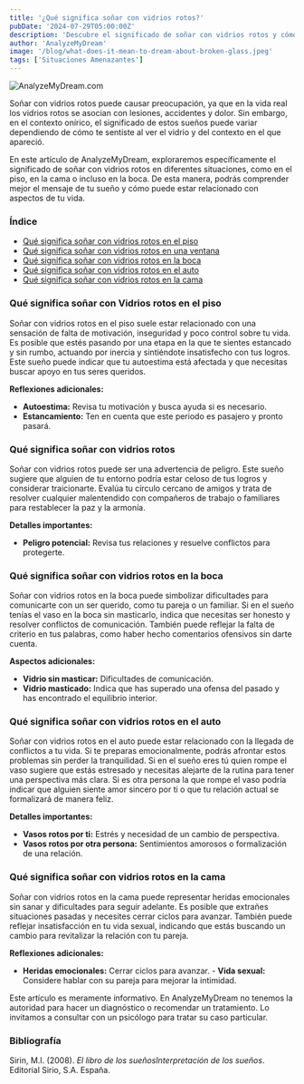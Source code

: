 ```yaml
---
title: '¿Qué significa soñar con vidrios rotos?'
pubDate: '2024-07-29T05:00:00Z'
description: 'Descubre el significado de soñar con vidrios rotos y cómo este tipo de sueños puede reflejar diversos aspectos de tu vida, desde la comunicación hasta los conflictos personales.'
author: 'AnalyzeMyDream'
image: '/blog/what-does-it-mean-to-dream-about-broken-glass.jpeg'
tags: ['Situaciones Amenazantes']
---
```


![AnalyzeMyDream.com](/blog/what-does-it-mean-to-dream-about-broken-glass.jpeg)

Soñar con vidrios rotos puede causar preocupación, ya que en la vida real los vidrios rotos se asocian con lesiones, accidentes y dolor. Sin embargo, en el contexto onírico, el significado de estos sueños puede variar dependiendo de cómo te sentiste al ver el vidrio y del contexto en el que apareció.

En este artículo de AnalyzeMyDream, exploraremos específicamente el significado de soñar con vidrios rotos en diferentes situaciones, como en el piso, en la cama o incluso en la boca. De esta manera, podrás comprender mejor el mensaje de tu sueño y cómo puede estar relacionado con aspectos de tu vida.

### Índice

- [Qué significa soñar con vidrios rotos en el piso](#que-significa-sonar-con-vidrios-rotos-en-el-piso)
- [Qué significa soñar con vidrios rotos en una ventana](#que-significa-sonar-con-vidrios-rotos-en-una-ventana)
- [Qué significa soñar con vidrios rotos en la boca](#que-significa-sonar-con-vidrios-rotos-en-la-boca)
- [Qué significa soñar con vidrios rotos en el auto](#que-significa-sonar-con-vidrios-rotos-en-el-auto)
- [Qué significa soñar con vidrios rotos en la cama](#que-significa-sonar-con-vidrios-rotos-en-la-cama)

### Qué significa soñar con Vidrios rotos en el piso

Soñar con vidrios rotos en el piso suele estar relacionado con una sensación de falta de motivación, inseguridad y poco control sobre tu vida. Es posible que estés pasando por una etapa en la que te sientes estancado y sin rumbo, actuando por inercia y sintiéndote insatisfecho con tus logros. Este sueño puede indicar que tu autoestima está afectada y que necesitas buscar apoyo en tus seres queridos.

**Reflexiones adicionales:**

- **Autoestima:** Revisa tu motivación y busca ayuda si es necesario.
- **Estancamiento:** Ten en cuenta que este periodo es pasajero y pronto pasará.

### Qué significa soñar con vidrios rotos

Soñar con vidrios rotos puede ser una advertencia de peligro. Este sueño sugiere que alguien de tu entorno podría estar celoso de tus logros y considerar traicionarte. Evalúa tu círculo cercano de amigos y trata de resolver cualquier malentendido con compañeros de trabajo o familiares para restablecer la paz y la armonía.

**Detalles importantes:**

- **Peligro potencial:** Revisa tus relaciones y resuelve conflictos para protegerte.

### Qué significa soñar con vidrios rotos en la boca

Soñar con vidrios rotos en la boca puede simbolizar dificultades para comunicarte con un ser querido, como tu pareja o un familiar. Si en el sueño tenías el vaso en la boca sin masticarlo, indica que necesitas ser honesto y resolver conflictos de comunicación. También puede reflejar la falta de criterio en tus palabras, como haber hecho comentarios ofensivos sin darte cuenta.

**Aspectos adicionales:**

- **Vidrio sin masticar:** Dificultades de comunicación.
- **Vidrio masticado:** Indica que has superado una ofensa del pasado y has encontrado el equilibrio interior.

### Qué significa soñar con vidrios rotos en el auto

Soñar con vidrios rotos en el auto puede estar relacionado con la llegada de conflictos a tu vida. Si te preparas emocionalmente, podrás afrontar estos problemas sin perder la tranquilidad. Si en el sueño eres tú quien rompe el vaso sugiere que estás estresado y necesitas alejarte de la rutina para tener una perspectiva más clara. Si es otra persona la que rompe el vaso podría indicar que alguien siente amor sincero por ti o que tu relación actual se formalizará de manera feliz.

**Detalles importantes:**

- **Vasos rotos por ti:** Estrés y necesidad de un cambio de perspectiva.
- **Vasos rotos por otra persona:** Sentimientos amorosos o formalización de una relación.

### Qué significa soñar con vidrios rotos en la cama

Soñar con vidrios rotos en la cama puede representar heridas emocionales sin sanar y dificultades para seguir adelante. Es posible que extrañes situaciones pasadas y necesites cerrar ciclos para avanzar. También puede reflejar insatisfacción en tu vida sexual, indicando que estás buscando un cambio para revitalizar la relación con tu pareja.

**Reflexiones adicionales:**

- **Heridas emocionales:** Cerrar ciclos para avanzar. - **Vida sexual:** Considere hablar con su pareja para mejorar la intimidad.

Este artículo es meramente informativo. En AnalyzeMyDream no tenemos la autoridad para hacer un diagnóstico o recomendar un tratamiento. Lo invitamos a consultar con un psicólogo para tratar su caso particular.

### Bibliografía

Sirin, M.I. (2008). *El libro de los sueñosInterpretación de los sueños*. Editorial Sirio, S.A. España.